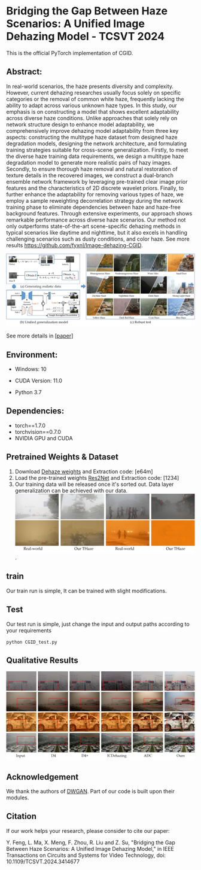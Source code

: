 # Bridging the Gap Between Haze Scenarios: A Unified Image Dehazing Model - TCSVT 2024

This is the official PyTorch implementation of CGID.  

## Abstract:
In real-world scenarios, the haze presents diversity and complexity. However, current dehazing researches usually focus solely on specific categories or the removal of common white haze, frequently lacking the ability to adapt across various unknown haze types. In this study, our emphasis is on constructing a model that shows excellent adaptability across diverse haze conditions. Unlike approaches that solely rely on network structure design to enhance model adaptability, we comprehensively improve dehazing model adaptability from three key aspects: constructing the multitype haze dataset from designed haze degradation models, designing the network architecture, and formulating training strategies suitable for cross-scene generalization. Firstly, to meet the diverse haze training data requirements, we design a multitype haze degradation model to generate more realistic pairs of hazy images. Secondly, to ensure thorough haze removal and natural restoration of texture details in the recovered images, we construct a dual-branch ensemble network framework by leveraging pre-trained clear image prior features and the characteristics of 2D discrete wavelet priors. Finally, to further enhance the adaptability for removing various types of haze, we employ a sample reweighting decorrelation strategy during the network training phase to eliminate dependencies between haze and haze-free background features. Through extensive experiments, our approach shows remarkable performance across diverse haze scenarios. Our method not only outperforms state-of-the-art scene-specific dehazing methods in typical scenarios like daytime and nighttime, but it also excels in handling challenging scenarios such as dusty conditions, and color haze. See more results https://github.com/fyxnl/Image-dehazing-CGID.

![](USfigure/1.png)


See more details in [[paper]](https://ieeexplore.ieee.org/document/10557647)

## Environment:

- Windows: 10

- CUDA Version: 11.0 
- Python 3.7

## Dependencies:

- torch==1.7.0
- torchvision==0.7.0
- NVIDIA GPU and CUDA

## Pretrained Weights & Dataset

1. Download [Dehaze weights](https://pan.baidu.com/s/1zDuyjVNrEOYhfEkENb7m3g?pwd=e64m) and Extraction code: [e64m]
2. Load the pre-trained weights [Res2Net](https://pan.baidu.com/s/14JAHqX0xvFTpGXAqVBqMCQ) and Extraction code: [1234]
3. Our training data will be released once it's sorted out. Data layer generalization can be achieved with our data.
![](USfigure/6.png). 
## train
Our train run is simple, It can be trained with slight modifications.

 

## Test

Our test run is simple, just change the input and output paths according to your requirements

```
python CGID_test.py
```

## Qualitative Results
![](USfigure/2.png)



## Acknowledgement

We thank the authors of [DWGAN](https://arxiv.org/abs/2104.08911). Part of our code is built upon their modules.

 
## Citation

If our work helps your research, please consider to cite our paper:

Y. Feng, L. Ma, X. Meng, F. Zhou, R. Liu and Z. Su, "Bridging the Gap Between Haze Scenarios: A Unified Image Dehazing Model," in IEEE Transactions on Circuits and Systems for Video Technology, doi: 10.1109/TCSVT.2024.3414677

 


